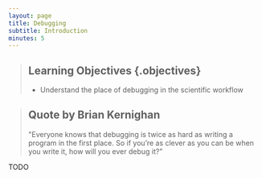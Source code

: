 ```yaml
---
layout: page
title: Debugging
subtitle: Introduction
minutes: 5
---
```

> ## Learning Objectives {.objectives}
>
> *   Understand the place of debugging in the scientific workflow

> ## Quote by Brian Kernighan
> "Everyone knows that debugging is twice as hard as writing a program in the
> first place. So if you’re as clever as you can be when you write it, how will
> you ever debug it?”

TODO
